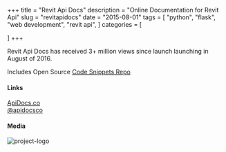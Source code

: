 +++
title = "Revit Api Docs"
description = "Online Documentation for Revit Api"
slug = "revitapidocs"
date = "2015-08-01"
tags = [
    "python",
    "flask",
    "web development",
    "revit api",
]
categories = [

]
+++


Revit Api Docs has received 3+ million views since launch launching in August of 2016.

Includes Open Source [Code Snippets Repo](https://github.com/gtalarico/revitapidocs.code)

#### Links

<div class="links">
    <i class="fas fa-link"></i>
    <a href="https://apidocs.co">ApiDocs.co</a>
    <br>
    <i class="fab fa-twitter"></i>
    <a href="https://twitter.com/apidocsco">@apidocsco</a>
</div>

#### Media

![project-logo](/img/revitapidocs-screenshot.png)

